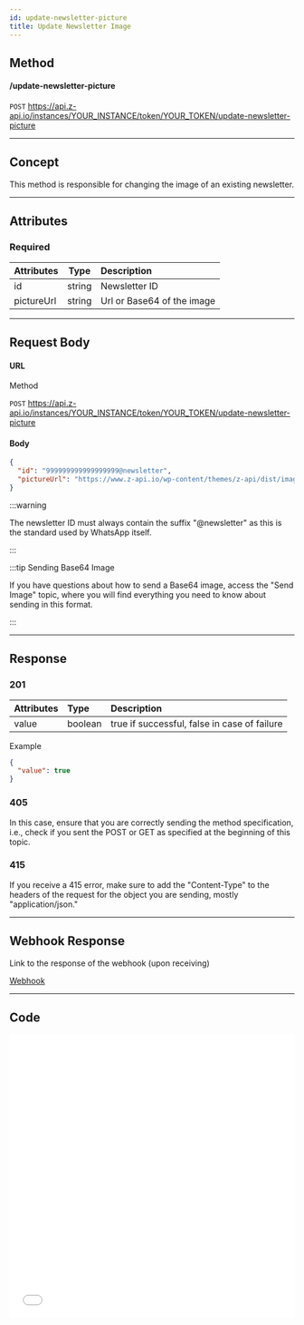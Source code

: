 ```yaml
---
id: update-newsletter-picture
title: Update Newsletter Image
---
```


## Method

#### /update-newsletter-picture

`POST` https://api.z-api.io/instances/YOUR_INSTANCE/token/YOUR_TOKEN/update-newsletter-picture

---

## Concept

This method is responsible for changing the image of an existing newsletter.

---

## Attributes

### Required

| Attributes  |  Type  | Description               |
| :--------- | :----: | :---------------------- |
| id         | string | Newsletter ID             |
| pictureUrl | string | Url or Base64 of the image |


---

## Request Body

#### URL

Method

`POST` https://api.z-api.io/instances/YOUR_INSTANCE/token/YOUR_TOKEN/update-newsletter-picture

#### Body

```json
{
  "id": "999999999999999999@newsletter",
  "pictureUrl": "https://www.z-api.io/wp-content/themes/z-api/dist/images/logo.svg"
}
```

:::warning

The newsletter ID must always contain the suffix "@newsletter" as this is the standard used by WhatsApp itself.

:::

:::tip Sending Base64 Image

If you have questions about how to send a Base64 image, access the "Send Image" topic, where you will find everything you need to know about sending in this format.

:::

---

## Response

### 201

| Attributes | Type    | Description                                           |
| :-------- | :------ | :-------------------------------------------------- |
| value     | boolean | true if successful, false in case of failure |

Example

```json
{
  "value": true
}
```

### 405

In this case, ensure that you are correctly sending the method specification, i.e., check if you sent the POST or GET as specified at the beginning of this topic.

### 415

If you receive a 415 error, make sure to add the "Content-Type" to the headers of the request for the object you are sending, mostly "application/json."

---

## Webhook Response

Link to the response of the webhook (upon receiving)

[Webhook](../webhooks/on-message-received#response)

---

## Code

<iframe src="//api.apiembed.com/?source=https://raw.githubusercontent.com/Z-API/z-api-docs/main/json-examples/update-newsletter-picture.json&targets=all" frameborder="0" scrolling="no" width="100%" height="500px" seamless></iframe>
